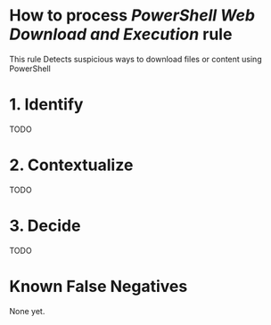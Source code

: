 # How to process *PowerShell Web Download and Execution* rule
This rule Detects suspicious ways to download files or content using PowerShell

# 1. Identify
TODO

# 2. Contextualize
TODO

# 3. Decide
TODO

# Known False Negatives
None yet.
